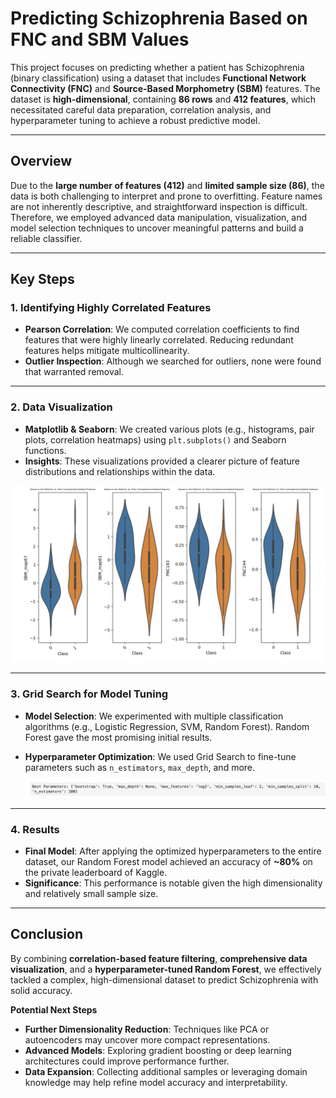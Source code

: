 # Predicting Schizophrenia Based on FNC and SBM Values

This project focuses on predicting whether a patient has Schizophrenia (binary classification) using a dataset that includes **Functional Network Connectivity (FNC)** and **Source-Based Morphometry (SBM)** features. The dataset is **high-dimensional**, containing **86 rows** and **412 features**, which necessitated careful data preparation, correlation analysis, and hyperparameter tuning to achieve a robust predictive model.

---

## Overview

Due to the **large number of features (412)** and **limited sample size (86)**, the data is both challenging to interpret and prone to overfitting. Feature names are not inherently descriptive, and straightforward inspection is difficult. Therefore, we employed advanced data manipulation, visualization, and model selection techniques to uncover meaningful patterns and build a reliable classifier.

---

## Key Steps

### 1. Identifying Highly Correlated Features
- **Pearson Correlation**: We computed correlation coefficients to find features that were highly linearly correlated. Reducing redundant features helps mitigate multicollinearity.
- **Outlier Inspection**: Although we searched for outliers, none were found that warranted removal.

---

### 2. Data Visualization
- **Matplotlib & Seaborn**: We created various plots (e.g., histograms, pair plots, correlation heatmaps) using `plt.subplots()` and Seaborn functions.
- **Insights**: These visualizations provided a clearer picture of feature distributions and relationships within the data.

![Plots](screenshots/plot_w_sns_plt.png)

---

### 3. Grid Search for Model Tuning
- **Model Selection**: We experimented with multiple classification algorithms (e.g., Logistic Regression, SVM, Random Forest). Random Forest gave the most promising initial results.
- **Hyperparameter Optimization**: We used Grid Search to fine-tune parameters such as `n_estimators`, `max_depth`, and more.
  
  ![Parameters](screenshots/parameters.png)

---

### 4. Results
- **Final Model**: After applying the optimized hyperparameters to the entire dataset, our Random Forest model achieved an accuracy of **~80%** on the private leaderboard of Kaggle.
- **Significance**: This performance is notable given the high dimensionality and relatively small sample size.

---

## Conclusion

By combining **correlation-based feature filtering**, **comprehensive data visualization**, and a **hyperparameter-tuned Random Forest**, we effectively tackled a complex, high-dimensional dataset to predict Schizophrenia with solid accuracy. 

**Potential Next Steps**  
- **Further Dimensionality Reduction**: Techniques like PCA or autoencoders may uncover more compact representations.  
- **Advanced Models**: Exploring gradient boosting or deep learning architectures could improve performance further.  
- **Data Expansion**: Collecting additional samples or leveraging domain knowledge may help refine model accuracy and interpretability.
